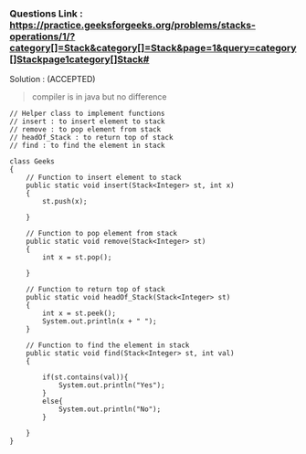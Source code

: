 ### Questions Link : https://practice.geeksforgeeks.org/problems/stacks-operations/1/?category[]=Stack&category[]=Stack&page=1&query=category[]Stackpage1category[]Stack#

Solution : (ACCEPTED)

> compiler is in java but no difference

```
// Helper class to implement functions
// insert : to insert element to stack
// remove : to pop element from stack
// headOf_Stack : to return top of stack
// find : to find the element in stack

class Geeks
{
    // Function to insert element to stack
    public static void insert(Stack<Integer> st, int x)
    {
        st.push(x);
        
    }
    
    // Function to pop element from stack
    public static void remove(Stack<Integer> st)
    {
        int x = st.pop();
        
    }
    
    // Function to return top of stack
    public static void headOf_Stack(Stack<Integer> st)
    {
        int x = st.peek();
        System.out.println(x + " ");
    }
    
    // Function to find the element in stack
    public static void find(Stack<Integer> st, int val)
    {
    
        if(st.contains(val)){
            System.out.println("Yes");
        }
        else{
            System.out.println("No");
        }
        
    }
}
```